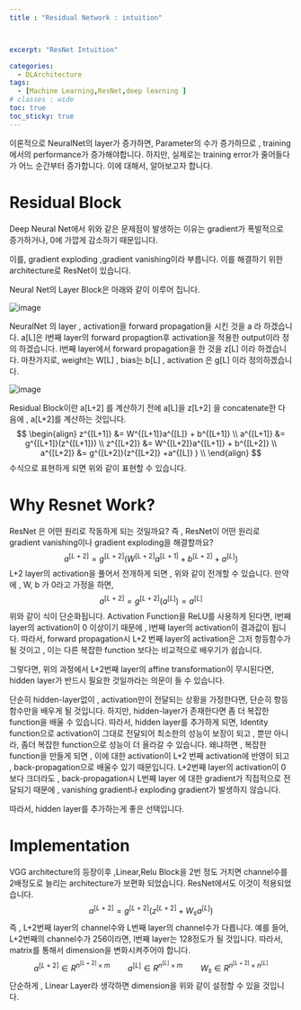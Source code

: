 ```yaml
---
title : "Residual Network : intuition"



excerpt: "ResNet Intuition"

categories:
  - DLArchitecture
tags:
  - [Machine Learning,ResNet,deep learning ]
# classes : wide
toc: true
toc_sticky: true
---
```


이론적으로 NeuralNet의 layer가 증가하면, Parameter의 수가 증가하므로 , training에서의 performance가 증가해야합니다. 하지만, 실제로는 training error가 줄어들다가 어느 순간부터 증가합니다. 이에 대해서, 알아보고자 합니다.

# Residual Block

Deep Neural Net에서 위와 같은 문제점이 발생하는 이유는 gradient가 폭발적으로 증가하거나, 0에 가깝게 감소하기 때문입니다.

이를, gradient exploding ,gradient vanishing이라 부릅니다. 이를 해결하기 위한 architecture로 ResNet이 있습니다. 

Neural Net의 Layer Block은 아래와 같이 이루어 집니다.

![image](https://user-images.githubusercontent.com/50165842/160216325-cd462626-a284-4917-83d4-17c447a34b64.png)

NeuralNet 의 layer , activation을 forward propagation을 시킨 것을 a 라 하겠습니다. a[L]은  l번째 layer의 forward propagtion후 activation을 적용한 output이라 정의 하겠습니다. l번째 layer에서 forward propagation을 한 것을 z[L] 이라 하겠습니다. 마찬가지로, weight는 W[L] , bias는 b[L] , activation 은 g[L] 이라 정의하겠습니다.



![image](https://user-images.githubusercontent.com/50165842/160216684-69e00ecb-4693-4415-90e7-4fe054d94fd6.png)



Residual Block이란 a[L+2] 를 계산하기 전에 a[L]을    z[L+2] 을 concatenate한 다음에 , a[L+2]를 계산하는 것입니다.
$$
\begin{align}
z^{[L+1]} &= W^{[L+1]}a^{[L]} + b^{[L+1]} \\
a^{[L+1]} &= g^{[L+1]}(z^{[L+1]}) \\
z^{[L+2]} &= W^{[L+2]}a^{[L+1]} + b^{[L+2]} \\
a^{[L+2]} &= g^{[L+2]}(z^{[L+2]} +a^{[L]} ) \\
\end{align}
$$
수식으로 표현하게 되면 위와 같이 표현할 수 있습니다. 



# Why Resnet Work?

ResNet 은 어떤 원리로 작동하게 되는 것일까요? 즉 , ResNet이 어떤 원리로 gradient vanishing이나 gradient exploding을 해결할까요?
$$
a^{[L+2]} = g^{[L+2]}(W^{[L+2]}a^{[L+1]} + b^{[L+2]} + a^{[L]})
$$
L+2 layer의 activation을 풀어서 전개하게 되면 , 위와 같이 전개할 수 있습니다. 만약에 , W, b 가 0라고 가정을 하면, 
$$
a^{[L+2]} = g^{[L+2]}( a^{[L]}) = a^{[L]}
$$
위와 같이 식이 단순화됩니다. Activation Function을 ReLU를 사용하게 된다면,  l번째 layer의 activation이 0 이상이기 때문에 , l번째 layer의 activation이 결과값이 됩니다. 따라서,  forward propagation시 L+2 번째 layer의 activation은 그저 항등함수가 될 것이고 , 이는 다른 복잡한 function 보다는 비교적으로  배우기가 쉽습니다. 

그렇다면, 위의 과정에서 L+2번째 layer의 affine transformation이 무시된다면, hidden layer가 반드시 필요한 것일까라는 의문이 들 수 있습니다.

단순히 hidden-layer없이 , activation만이 전달되는 상황을 가정한다면, 단순히 항등함수만을 배우게 될 것입니다. 하지만, hidden-layer가 존재한다면 좀 더 복잡한 function을 배울 수 있습니다. 따라서, hidden layer를 추가하게 되면, Identity function으로 activation이 그대로 전달되어 최소한의 성능이 보장이 되고 , 뿐만 아니라, 좀더 복잡한 function으로 성능이 더 올라갈 수 있습니다. 왜냐하면 , 복잡한 function을 만들게 되면 , 이에 대한 activation이 L+2 번째 activation에 반영이 되고 , back-propagation으로 배울수 있기 때문입니다. L+2번째  layer의 activation이 0보다 크더라도 , back-propagation시 L번째 layer 에 대한 gradient가 직접적으로 전달되기 때문에 , vanishing gradient나 exploding gradient가 발생하지 않습니다.

따라서, hidden layer를 추가하는게 좋은 선택입니다.



# Implementation

VGG architecture의 등장이후 ,Linear,Relu Block을 2번 정도 거치면 channel수를 2배정도로 늘리는 architecture가 보편화 되었습니다. ResNet에서도 이것이 적용되었습니다.
$$
a^{[L+2]} = g^{[L+2]}(z^{[L+2]} + W_{s}a^{[L]})
$$
즉 , L+2번째 layer의 channel수와 L번째 layer의 channel수가 다릅니다. 예를 들어, L+2번째의 channel수가 256이라면, l번째 layer는 128정도가 될 것입니다. 따라서, matrix를 통해서 dimension을 변화시켜주어야 합니다. 
$$
a^{[L+2]} \in R^{n^{[L+2]}   \times m} \qquad a^{[L]} \in R^{n^{[L]} \times m } \qquad W_s \in R^{n^{[L+2]} \times n^{[L]} }
$$
단순하게 , Linear Layer라 생각하면 dimension을 위와 같이 설정할 수 있을 것입니다. 